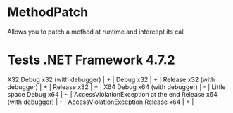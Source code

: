 # MethodPatch
Allows you to patch a method at runtime and intercept its call 

# Tests .NET Framework 4.7.2
X32
  Debug x32 (with debugger)   | + |
  Debug x32                   | + |
  Release x32 (with debugger) | + |
  Release x32                 | + |
X64
  Debug x64 (with debugger)   | - | Little space
  Debug x64                   | ~ | AccessViolationException at the end
  Release x64 (with debugger) | - | AccessViolationException
  Release x64                 | + |
